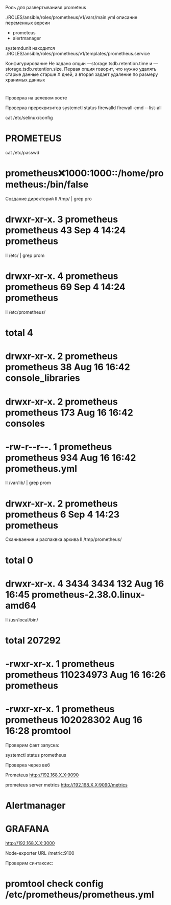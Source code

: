Роль для развертыванивя prometeus

./ROLES/ansible/roles/prometheus/v1/vars/main.yml
описание переменных 
версии 
  - prometeus
  - alertmanager

systemdunit находится 
./ROLES/ansible/roles/prometheus/v1/templates/prometheus.service

Конфигурирование 
Не задано
опции —storage.tsdb.retention.time и —storage.tsdb.retention.size. 
Первая опция говорит, что нужно удалять старые данные старше Х дней, а вторая задает удаление по размеру хранимых данных


# #######################
Проверка на целевом хосте 

Проверка пререквизитов 
systemctl status firewalld
firewall-cmd --list-all

cat /etc/selinux/config


# #######################  
# PROMETEUS          
cat /etc/passwd
# prometheus:x:1000:1000::/home/prometheus:/bin/false

Создание директорий
ll /tmp/ | grep pro
# drwxr-xr-x. 3 prometheus prometheus  43 Sep  4 14:24 prometheus

ll /etc/ | grep prom
# drwxr-xr-x.  4 prometheus prometheus     69 Sep  4 14:24 prometheus  

ll /etc/prometheus/
# total 4
# drwxr-xr-x. 2 prometheus prometheus  38 Aug 16 16:42 console_libraries
# drwxr-xr-x. 2 prometheus prometheus 173 Aug 16 16:42 consoles
# -rw-r--r--. 1 prometheus prometheus 934 Aug 16 16:42 prometheus.yml

ll /var/lib/ | grep prom
# drwxr-xr-x. 2 prometheus prometheus    6 Sep  4 14:23 prometheus

Скачиваение и распаквка архива 
 ll /tmp/prometheus/
# total 0
# drwxr-xr-x. 4 3434 3434 132 Aug 16 16:45 prometheus-2.38.0.linux-amd64

ll /usr/local/bin/
# total 207292
# -rwxr-xr-x. 1 prometheus prometheus 110234973 Aug 16 16:26 prometheus
# -rwxr-xr-x. 1 prometheus prometheus 102028302 Aug 16 16:28 promtool




Проверим факт запуска:

systemctl status prometheus


Проверка через веб

Prometeus
http://192.168.X.X:9090

prometeus server metrics
http://192.168.X.X:9090/metrics


# #########################
# Alertmanager


# #########################
# GRAFANA

http://192.168.X.X:3000






Node-exporter
URL <host>/metric:9100

Проверим синтаксис:

# promtool check config /etc/prometheus/prometheus.yml